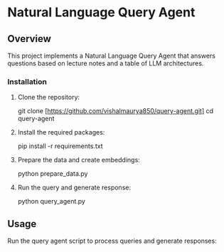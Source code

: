 # Natural Language Query Agent

## Overview
This project implements a Natural Language Query Agent that answers questions based on lecture notes and a table of LLM architectures.

### Installation
1. Clone the repository:
    
    git clone [https://github.com/vishalmaurya850/query-agent.git]
    cd query-agent
    
2. Install the required packages:
    
    pip install -r requirements.txt
    
3. Prepare the data and create embeddings:
    
    python prepare_data.py
    
4. Run the query and generate response:
    
    python query_agent.py
    

## Usage
Run the query agent script to process queries and generate responses:

